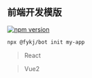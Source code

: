## 前端开发模版
[![npm version](https://badge.fury.io/js/%40fykj%2Fbot.svg)](https://badge.fury.io/js/%40fykj%2Fbot)
```bash
npx @fykj/bot init my-app
```
> React

> Vue2